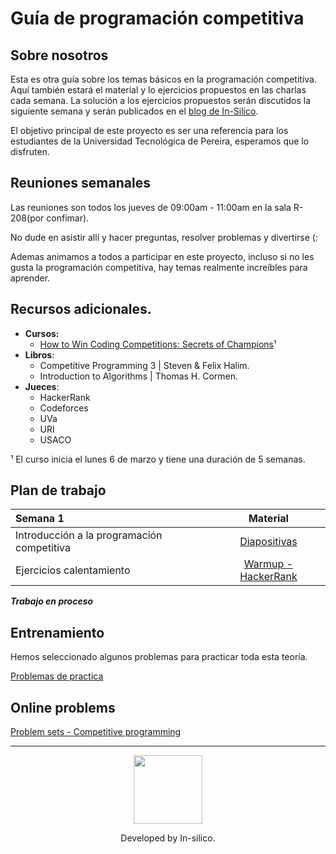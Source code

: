 # Guía de programación competitiva

## Sobre nosotros
Esta es otra guía sobre los temas básicos en la programación competitiva.
Aquí también estará el material y lo ejercicios propuestos en las charlas cada semana. La solución a los ejercicios propuestos serán discutidos la siguiente semana y serán publicados en el [blog de In-Silico](https://in-silico.github.io/blog/).

El objetivo principal de este proyecto es ser una referencia para los estudiantes de la Universidad Tecnológica de Pereira, esperamos que lo disfruten.

## Reuniones semanales
Las reuniones son todos los jueves de 09:00am - 11:00am en la sala R-208(por confimar).

No dude en asistir allí y hacer preguntas, resolver problemas y divertirse (:

Ademas animamos a todos a participar en este proyecto,
incluso si no les gusta la programación competitiva,
hay temas realmente increíbles para aprender.

## Recursos adicionales.

  - **Cursos:**
  	- [How to Win Coding Competitions: Secrets of Champions](https://www.edx.org/course/how-win-coding-competitions-secrets-itmox-i2cpx-0)¹
  - **Libros**:
  	- Competitive Programming 3 | Steven & Felix Halim.
  	- Introduction to Algorithms | Thomas H. Cormen.
 - **Jueces**:
  	- HackerRank
  	- Codeforces
  	- UVa
  	- URI
  	- USACO

¹ El curso inicia el lunes 6 de marzo y tiene una duración de 5 semanas.

## Plan de trabajo

Semana 1 | Material |
:-- | :--: |
Introducción a la programación competitiva |[Diapositivas](https://github.com/in-silico/cp-guideline/blob/master/Material/Semana-1/Introduccion.pdf)|
Ejercicios calentamiento | [Warmup - HackerRank](https://www.hackerrank.com/domains/algorithms/warmup) |

**_Trabajo en proceso_**


## Entrenamiento
Hemos seleccionado algunos problemas para practicar toda esta teoría.

[Problemas de practica](https://github.com/in-silico/cp-guideline/blob/master/Problems.md)

## Online problems

[Problem sets - Competitive programming](https://github.com/vhf/free-programming-books/blob/master/problem-sets-competitive-programming.md)

____
<a href="//github.com/in-silico" target="_blank"><p align="center"><img src="https://cloud.githubusercontent.com/assets/14989202/11768037/94347c26-a18e-11e5-84ad-a8554c9fe75d.png" width=110px></img></p></a>

<p align="center">Developed by In-silico.</p>
